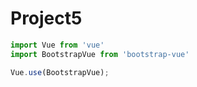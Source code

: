 # Project5

```jsx
import Vue from 'vue'
import BootstrapVue from 'bootstrap-vue'

Vue.use(BootstrapVue);
```
